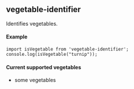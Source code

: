 ## vegetable-identifier 

Identifies vegetables.

#### Example

`
import isVegetable from 'vegetable-identifier';
console.log(isVegetable("turnip"));
`

#### Current supported vegetables

 - some vegetables

